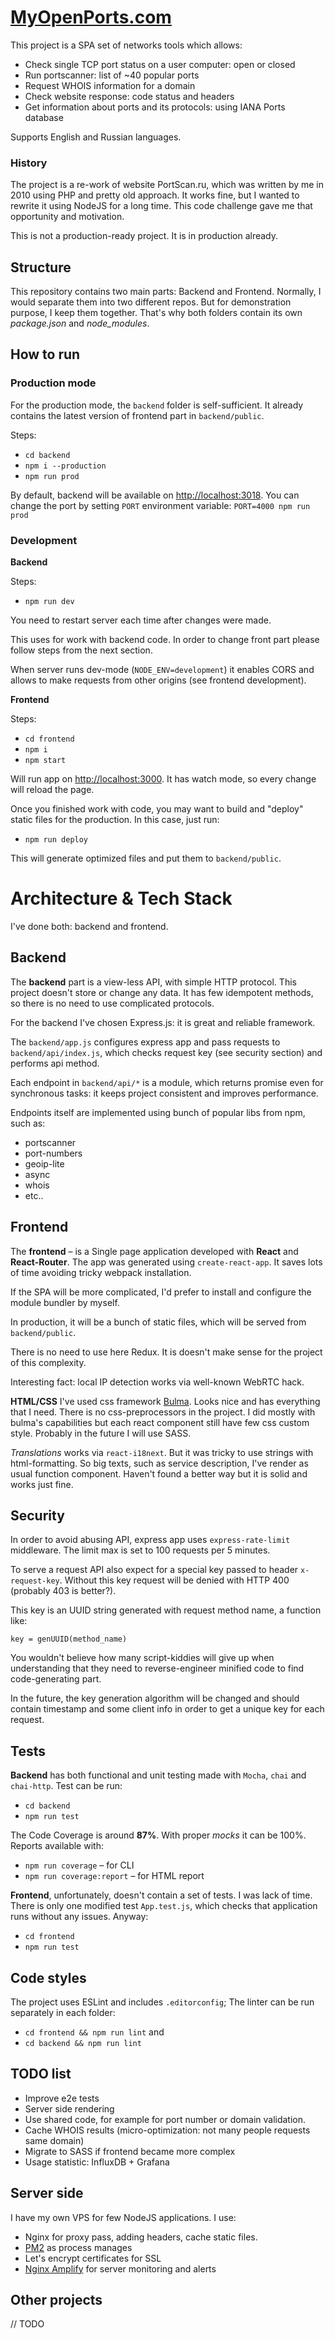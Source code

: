 # [MyOpenPorts.com](https://myopenports.com)

This project is a SPA set of networks tools which allows: 
* Check single TCP port status on a user computer: open or closed
* Run portscanner: list of ~40 popular ports
* Request WHOIS information for a domain
* Check website response: code status and headers 
* Get information about ports and its protocols: using IANA Ports database

Supports English and Russian languages.

### History
The project is a re-work of website PortScan.ru, which was written by me 
in 2010 using PHP and pretty old approach. It works fine, but I wanted 
to rewrite it using NodeJS for a long time. This code challenge gave me 
that opportunity and motivation.

This is not a production-ready project. It is in production already. 

## Structure
This repository contains two main parts: Backend and Frontend. Normally, 
I would separate them into two different repos. But for demonstration 
purpose, I keep them together. That's why both folders contain its own 
*package.json* and *node_modules*. 

## How to run

### Production mode 
For the production mode, the `backend` folder is self-sufficient. 
It already contains the latest version of frontend part in `backend/public`.

Steps: 

 * `cd backend`
 * `npm i --production`
 * `npm run prod`
 
By default, backend will be available on [http://localhost:3018](http://localhost:3018). 
You can change the port by setting `PORT` environment variable: 
`
PORT=4000 npm run prod
`   
 
### Development

**Backend**

Steps: 
 * `npm run dev`

You need to restart server each time after changes were made. 

This uses for work with backend code. In order to change front part
please follow steps from the next section.  

When server runs dev-mode (`NODE_ENV=development`) it enables CORS 
and allows to make requests from other origins (see frontend development). 

**Frontend**

Steps: 
 * `cd frontend`
 * `npm i`
 * `npm start`

Will run app on [http://localhost:3000](http://localhost:3000). 
It has watch mode, so every change will reload the page. 

Once you finished work with code, you may want to build and "deploy"
static files for the production. In this case, just run: 

 * `npm run deploy`

This will generate optimized files and put them to `backend/public`.    

# Architecture & Tech Stack
I've done both: backend and frontend. 

## Backend
The **backend** part is a view-less API, with simple HTTP protocol. 
This project doesn't store or change any data. It has few idempotent 
methods, so there is no need to use complicated protocols.

For the backend I've chosen Express.js: it is great and reliable framework.

The `backend/app.js` configures express app and pass requests to 
`backend/api/index.js`, which checks request key (see security section) 
and performs api method.

Each endpoint in `backend/api/*` is a module, which returns promise even 
for synchronous tasks: it keeps project consistent and improves performance. 

Endpoints itself are implemented using bunch of popular libs from npm,
such as: 
 - portscanner
 - port-numbers
 - geoip-lite
 - async
 - whois
 - etc..


## Frontend

The **frontend** &ndash; is a Single page application developed with 
**React** and **React-Router**. 
The app was generated using `create-react-app`. It saves lots of time 
avoiding tricky webpack installation. 

If the SPA will be more complicated, I'd prefer to install and configure
the module bundler by myself.

In production, it will be a bunch of static files, which will be served 
from `backend/public`.
 
There is no need to use here Redux. It is doesn't make sense for the 
project of this complexity. 

Interesting fact: local IP detection works via well-known WebRTC hack.

**HTML/CSS** 
I've used css framework [Bulma](https://bulma.io/). Looks nice and has
everything that I need. There is no css-preprocessors
in the project. I did mostly with bulma's capabilities but each react 
component still have few css custom style. 
Probably in the future I will use SASS.

*Translations* works via `react-i18next`. But it was tricky to use 
strings with html-formatting. So big texts, such as service description, 
I've render as usual function component. Haven't found a better
way but it is solid and works just fine.   

## Security
In order to avoid abusing API, express app uses `express-rate-limit`
middleware. The limit max is set to 100 requests per 5 minutes.

To serve a request API also expect for a special key passed to header 
`x-request-key`. Without this key request will be denied with HTTP 400 
(probably 403 is better?).

This key is an UUID string generated with request method name, 
a function like: 
```
key = genUUID(method_name)
``` 
You wouldn't believe how many script-kiddies will give up when understanding 
that they need to reverse-engineer minified code to find code-generating 
part.

In the future, the key generation algorithm will be changed and should contain 
timestamp and some client info in order to get a unique key for each request. 

## Tests

**Backend** has both functional and unit testing made with `Mocha`, 
`chai` and `chai-http`. Test can be run: 
 * `cd backend`
 * `npm run test`
 
The Code Coverage is around **87%**. With proper *mocks* it can be 100%. 
Reports available with: 
 * `npm run coverage` &ndash; for CLI
 * `npm run coverage:report` &ndash; for HTML report
 
**Frontend**, unfortunately, doesn't contain a set of tests. I was lack of 
time. There is only one modified test `App.test.js`, which checks that 
application runs without any issues. Anyway:

 * `cd frontend`
 * `npm run test`

## Code styles 
The project uses ESLint and includes `.editorconfig`; The linter can be
run separately in each folder: 

 * `cd frontend && npm run lint`
 and 
 * `cd backend && npm run lint`

## TODO list
 * Improve e2e tests 
 * Server side rendering
 * Use shared code, for example for port number or domain validation.
 * Cache WHOIS results (micro-optimization: not many people requests
 same domain)
 * Migrate to SASS if frontend became more complex
 * Usage statistic: InfluxDB + Grafana

  
 
## Server side 
I have my own VPS for few NodeJS applications. I use: 
 * Nginx for proxy pass, adding headers, cache static files. 
 * [PM2](https://github.com/Unitech/pm2) as process manages
 * Let's encrypt certificates for SSL 
 * [Nginx Amplify](https://www.nginx.com/products/nginx-amplify/) 
 for server monitoring and alerts 

## Other projects 
// TODO